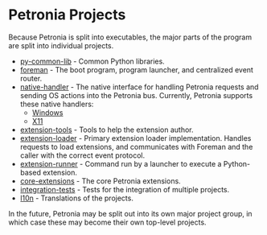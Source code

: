 # Petronia Projects

Because Petronia is split into executables, the major parts of the program are split into individual projects.

* [py-common-lib](py-common-lib/petronia_common/__init__.py) - Common Python libraries.
* [foreman](foreman/petronia_foreman/__init__.py) - The boot program, program launcher, and centralized event router.
* [native-handler](native-handler) - The native interface for handling Petronia requests and sending OS actions into the Petronia bus.  Currently, Petronia supports these native handlers:
    * [Windows](native-handler/petronia_windows/__init__.py)
    * [X11](native-handler/petronia_x11/__init__.py)
* [extension-tools](extension-tools) - Tools to help the extension author.
* [extension-loader](extension-loader) - Primary extension loader implementation.  Handles requests to load extensions, and communicates with Foreman and the caller with the correct event protocol. 
* [extension-runner](extension-runner) - Command run by a launcher to execute a Python-based extension.
* [core-extensions](core-extensions) - The core Petronia extensions.
* [integration-tests](integration-tests) - Tests for the integration of multiple projects.
* [l10n](l10n) - Translations of the projects.

In the future, Petronia may be split out into its own major project group, in which case these may become their own top-level projects. 
